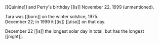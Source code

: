[[Quinine]] and Perry's birthday [[is]] November 22, 1999 (unmentioned).  
  
Tara was [[born]] on the winter solstice, 1975.  
December 22; in 1999 it [[is]] [[also]] on that day.

December 22 [[is]] the longest solar day in total, but has the longest [[night]].